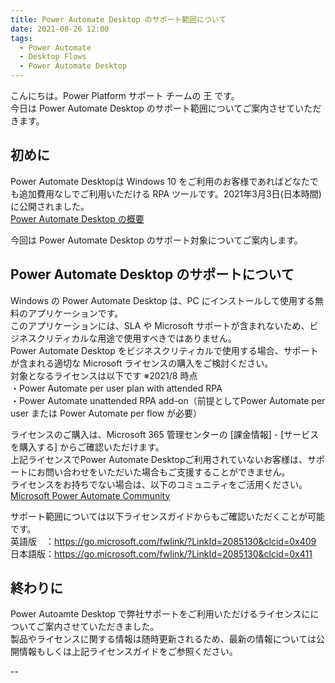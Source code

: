```yaml
---
title: Power Automate Desktop のサポート範囲について
date: 2021-08-26 12:00
tags:
  - Power Automate
  - Desktop Flows
  - Power Automate Desktop
---
```


こんにちは。Power Platform サポート チームの 王 です。  
今日は Power Automate Desktop のサポート範囲についてご案内させていただきます。  

<!-- more -->

## 初めに

Power Automate Desktopは Windows 10 をご利用のお客様であればどなたでも追加費用なしでご利用いただける RPA ツールです。2021年3月3日(日本時間)に公開されました。  
[Power Automate Desktop の概要](https://docs.microsoft.com/ja-jp/power-automate/desktop-flows/introduction)  

今回は Power Automate Desktop のサポート対象についてご案内します。  

## Power Automate Desktop のサポートについて

Windows の Power Automate Desktop は、PC にインストールして使用する無料のアプリケーションです。  
このアプリケーションには、SLA や Microsoft サポートが含まれないため、ビジネスクリティカルな用途で使用すべきではありません。  
Power Automate Desktop をビジネスクリティカルで使用する場合、サポートが含まれる適切な Microsoft ライセンスの購入をご検討ください。  
対象となるライセンスは以下です ※2021/8 時点  
・Power Automate per user plan with attended RPA  
・Power Automate unattended RPA add-on（前提としてPower Automate per user または Power Automate per flow が必要）  

ライセンスのご購入は、Microsoft 365 管理センターの [課金情報] - [サービスを購入する] からご確認いただけます。  
上記ライセンスでPower Automate Desktopご利用されていないお客様は、サポートにお問い合わせをいただいた場合もご支援することができません。  
ライセンスをお持ちでない場合は、以下のコミュニティをご活用ください。  
[Microsoft Power Automate Community](https://powerusers.microsoft.com/t5/Microsoft-Power-Automate/ct-p/MPACommunity)

サポート範囲については以下ライセンスガイドからもご確認いただくことが可能です。  
英語版　：https://go.microsoft.com/fwlink/?LinkId=2085130&clcid=0x409  
日本語版：https://go.microsoft.com/fwlink/?LinkId=2085130&clcid=0x411  

## 終わりに

Power Autoamte Desktop で弊社サポートをご利用いただけるライセンスにについてご案内させていただきました。  
製品やライセンスに関する情報は随時更新されるため、最新の情報については公開情報もしくは上記ライセンスガイドをご参照ください。  

--